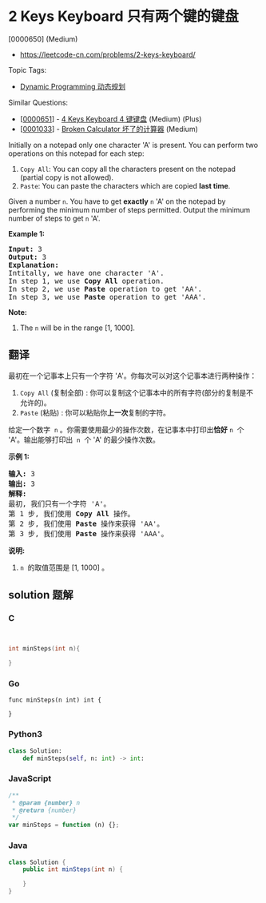 # 2 Keys Keyboard 只有两个键的键盘

[0000650] (Medium)

- https://leetcode-cn.com/problems/2-keys-keyboard/

Topic Tags:

- [Dynamic Programming 动态规划](https://leetcode-cn.com/tag/dynamic-programming/)

Similar Questions:

- [[0000651](https://leetcode-cn.com/problems/4-keys-keyboard/)] - [4 Keys Keyboard 4 键键盘](./0000651.4-keys-keyboard.md) (Medium) (Plus)
- [[0001033](https://leetcode-cn.com/problems/broken-calculator/)] - [Broken Calculator 坏了的计算器](./0001033.broken-calculator.md) (Medium)

Initially on a notepad only one character 'A' is present. You can perform two operations on this notepad for each step:

1.  `Copy All`: You can copy all the characters present on the notepad (partial copy is not allowed).
2.  `Paste`: You can paste the characters which are copied **last time**.

Given a number `n`. You have to get **exactly** `n` 'A' on the notepad by performing the minimum number of steps permitted. Output the minimum number of steps to get `n` 'A'.

**Example 1:**

<pre><b>Input:</b> 3
<b>Output:</b> 3
<b>Explanation:</b>
Intitally, we have one character 'A'.
In step 1, we use <b>Copy All</b> operation.
In step 2, we use <b>Paste</b> operation to get 'AA'.
In step 3, we use <b>Paste</b> operation to get 'AAA'.
</pre>

**Note:**

1.  The `n` will be in the range \[1, 1000\].

## 翻译

最初在一个记事本上只有一个字符 'A'。你每次可以对这个记事本进行两种操作：

1.  `Copy All` (复制全部) : 你可以复制这个记事本中的所有字符(部分的复制是不允许的)。
2.  `Paste` (粘贴) : 你可以粘贴你**上一次**复制的字符。

给定一个数字  `n` 。你需要使用最少的操作次数，在记事本中打印出**恰好** `n`  个 'A'。输出能够打印出  `n`  个 'A' 的最少操作次数。

**示例 1:**

<pre><strong>输入:</strong> 3
<strong>输出:</strong> 3
<strong>解释:</strong>
最初, 我们只有一个字符 'A'。
第 1 步, 我们使用 <strong>Copy All</strong> 操作。
第 2 步, 我们使用 <strong>Paste </strong>操作来获得 'AA'。
第 3 步, 我们使用 <strong>Paste</strong> 操作来获得 'AAA'。
</pre>

**说明:**

1.  `n`  的取值范围是 \[1, 1000\] 。

## solution 题解

### C

```c


int minSteps(int n){

}


```

### Go

```golang
func minSteps(n int) int {

}
```

### Python3

```python
class Solution:
    def minSteps(self, n: int) -> int:

```

### JavaScript

```javascript
/**
 * @param {number} n
 * @return {number}
 */
var minSteps = function (n) {};
```

### Java

```java
class Solution {
    public int minSteps(int n) {

    }
}
```
